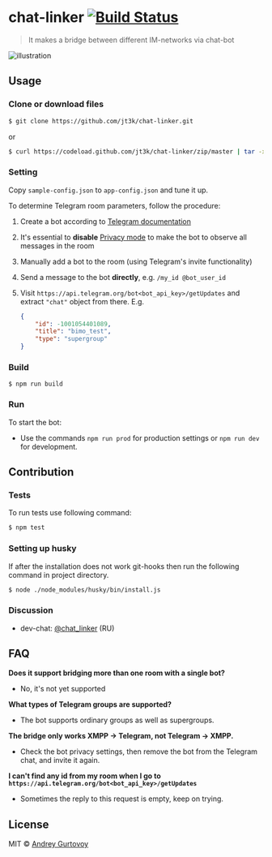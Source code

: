 # chat-linker [![Build Status](https://travis-ci.org/jt3k/chat-linker.svg?branch=master)](https://travis-ci.org/jt3k/chat-linker)

> It makes a bridge between different IM-networks via chat-bot

![illustration](https://cdn.rawgit.com/jt3k/chat-linker/master/illustration-sketch.svg)

## Usage

### Clone or download files

```sh
$ git clone https://github.com/jt3k/chat-linker.git
```

or

```sh
$ curl https://codeload.github.com/jt3k/chat-linker/zip/master | tar -xf- -C /path/to/save
```


### Setting
Copy `sample-config.json` to `app-config.json` and tune it up.

To determine Telegram room parameters, follow the procedure:

1. Create a bot according to [Telegram documentation][bots-docs]
2. It's essential to **disable** [Privacy mode][privacy-mode] to make the bot to
   observe all messages in the room
3. Manually add a bot to the room (using Telegram's invite functionality)
4. Send a message to the bot **directly**, e.g. `/my_id @bot_user_id`
5. Visit `https://api.telegram.org/bot<bot_api_key>/getUpdates` and extract
   `"chat"` object from there. E.g.

   ```json
   {
       "id": -1001054401089,
       "title": "bimo_test",
       "type": "supergroup"
   }
   ```

### Build

```console
$ npm run build
```

### Run

To start the bot:

+ Use the commands `npm run prod` for production settings or `npm run dev` for development.

## Contribution

### Tests

To run tests use following command:

```sh
$ npm test

```

### Setting up husky

If after the installation does not work git-hooks then run the following command in project directory.

```sh
$ node ./node_modules/husky/bin/install.js
```

### Discussion

- dev-chat: [@chat_linker](https://t.me/chat_linker) (RU)


[bots-docs]: https://core.telegram.org/bots#3-how-do-i-create-a-bot
[privacy-mode]: https://core.telegram.org/bots#privacy-mode

## FAQ

**Does it support bridging more than one room with a single bot?**
 - No, it's not yet supported
 
**What types of Telegram groups are supported?**
 - The bot supports ordinary groups as well as supergroups.

**The bridge only works XMPP -> Telegram, not Telegram -> XMPP.**
 - Check the bot privacy settings, then remove the bot from the Telegram chat, and invite it again.

**I can't find any id from my room when I go to `https://api.telegram.org/bot<bot_api_key>/getUpdates`**
 - Sometimes the reply to this request is empty, keep on trying.
 
## License

MIT © [Andrey Gurtovoy](https://github.com/jt3k)
